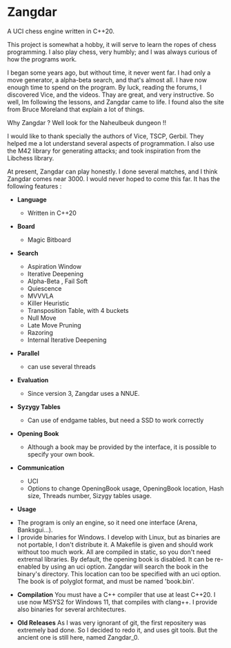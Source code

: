 # Zangdar
A UCI chess engine written in C++20.

This project is somewhat a hobby, it will serve to learn the ropes of chess programming.
I also play chess, very humbly; and I was always curious of how the programs work.

I began some years ago, but without time, it never went far. I had only a move generator, a alpha-beta search, and that's almost all.
I have now enough time to spend on the program. By luck, reading the forums, I discovered Vice, and the videos. Thay are great, and very instructive.
So well, Im following the lessons, and Zangdar came to life. I found also the site from Bruce Moreland that explain a lot of things.

Why Zangdar ? Well look for the Naheulbeuk dungeon !!

I would like to thank specially the authors of Vice, TSCP, Gerbil. They helped me a lot understand several aspects of programmation.
I also use the M42 library for generating attacks; and took inspiration from the Libchess library. 

At present, Zangdar can play honestly. I done several matches, and I think Zangdar comes near 3000. I would never hoped to come this far.
It has the following features :

+ **Language** 
  - Written in C++20

+ **Board** 
  - Magic Bitboard

+ **Search**
  - Aspiration Window
  - Iterative Deepening
  - Alpha-Beta  , Fail Soft
  - Quiescence
  - MVVVLA
  - Killer Heuristic
  - Transposition Table, with 4 buckets
  - Null Move 
  - Late Move Pruning
  - Razoring
  - Internal Iterative Deepening

+ **Parallel**
  - can use several threads

+ **Evaluation**
  - Since version 3, Zangdar uses a NNUE.
 
+ **Syzygy Tables**
  - Can use of endgame tables, but need a SSD to work correctly
 
+ **Opening Book**
  - Although a book may be provided by the interface, it is possible to specify your own book.

+ **Communication**
  - UCI
  - Options to change OpeningBook usage, OpeningBook location, Hash size, Threads number, Sizygy tables usage.
 
   
+ **Usage**
- The program is only an engine, so it need one interface (Arena, Banksgui...).
- I provide binaries for Windows. I develop with Linux, but as binaries are not portable, I don't distribute it. A Makefile is given and should work without too much work. All are compiled in static, so you don't need extrernal libraries. 
By default, the opening book is disabled. It can be re-enabled by using an uci option. Zangdar will search the book in the binary's directory. This location can too be specified with an uci option. The book is of polyglot format, and must be named 'book.bin'.

+ **Compilation**
You must have a C++ compiler that use at least C++20. I use now MSYS2 for Windows 11, that compiles with clang++.
I provide also binaries for several architectures.

+ **Old Releases**
As I was very ignorant of git, the first repositery was extremely bad done. So I decided to redo it, and uses git tools. But the ancient one is still here, named Zangdar_0.
